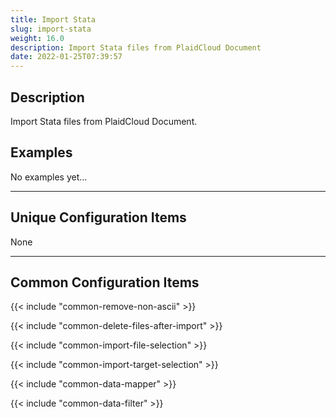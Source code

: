 ```yaml
---
title: Import Stata
slug: import-stata
weight: 16.0
description: Import Stata files from PlaidCloud Document
date: 2022-01-25T07:39:57
---
```



## Description

Import Stata files from PlaidCloud Document.


## Examples

No examples yet...

---

## Unique Configuration Items

None

---

## Common Configuration Items

{{< include "common-remove-non-ascii" >}}

{{< include "common-delete-files-after-import" >}}

{{< include "common-import-file-selection" >}}

{{< include "common-import-target-selection" >}}

{{< include "common-data-mapper" >}}

{{< include "common-data-filter" >}}
